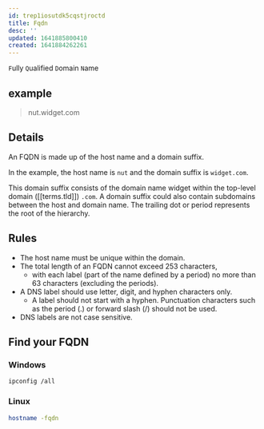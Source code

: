 ```yaml
---
id: trep1iosutdk5cqstjroctd
title: Fqdn
desc: ''
updated: 1641885800410
created: 1641884262261
---
```



`F`ully `Q`ualified `D`omain `N`ame

## example

> nut.widget.com

## Details

An FQDN is made up of the host name and a domain suffix. 

In the example, the host name is `nut` and the domain suffix is `widget.com`. 

This domain suffix consists of the domain name widget within the top-level domain ([[terms.tld]]) `.com`.
A domain suffix could also contain subdomains between the host and domain name. 
The trailing dot or period represents the root of the hierarchy.

## Rules

- The host name must be unique within the domain.
- The total length of an FQDN cannot exceed 253 characters, 
    - with each label (part of the name defined by a period) no more than 63 characters (excluding the periods).
- A DNS label should use letter, digit, and hyphen characters only. 
    - A label should not start with a hyphen. Punctuation characters such as the period (.) or forward slash (/) should not be used.
- DNS labels are not case sensitive.

## Find your FQDN

### Windows

```shell
ipconfig /all
```

### Linux

```bash
hostname -fqdn
```
